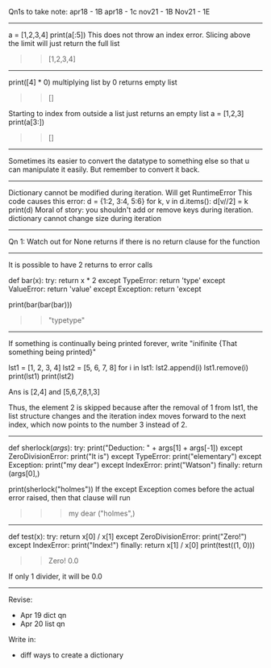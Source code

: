 
Qn1s to take note:
apr18 - 1B
apr18 - 1c
nov21 - 1B
Nov21 - 1E

---

a = [1,2,3,4]
print(a[:5])
This does not throw an index error. Slicing above the limit will just return the full list 
>> [1,2,3,4]

---

print([4] * 0)
multiplying list by 0 returns empty list
>> []

Starting to index from outside a list just returns an empty list 
a = [1,2,3]
print(a[3:])
>> []

---

Sometimes its easier to convert the datatype to something else so that u can manipulate it easily. But remember to convert it back.

---

Dictionary cannot be modified during iteration.
Will get RuntimeError
This code causes this error:
d = {1:2, 3:4, 5:6} 
for k, v in d.items():
   d[v//2] = k 
print(d)
Moral of story: you shouldn't add or remove keys during iteration. dictionary cannot change size during iteration

---

Qn 1: Watch out for None returns if there is no return clause for the function

---

It is possible to have 2 returns to error calls

def bar(x):
    try:
        return x * 2
    except TypeError:
        return 'type'
    except ValueError:
        return 'value'
    except Exception:
        return 'except


print(bar(bar(bar)))
>>"typetype"


---

If something is continually being printed forever, write 
"inifinite {That something being printed}"


lst1 = [1, 2, 3, 4]
lst2 = [5, 6, 7, 8]
for i in lst1:
   lst2.append(i)
   lst1.remove(i) 
print(lst1)
print(lst2)

Ans is [2,4] and [5,6,7,8,1,3]

Thus, the element 2 is skipped because after the removal of 1 from lst1, the list structure changes and the iteration index moves forward to the next index, which now points to the number 3 instead of 2.

---

def sherlock(*args*):
    try:
        print("Deduction: " + args[1] + args[-1])
    except ZeroDivisionError:
        print("It is")
    except TypeError: 
        print("elementary")
    except Exception:
        print("my dear")
    except IndexError: 
        print("Watson")
    finally:
        return (args[0],)

print(sherlock("holmes"))
If the except Exception comes before the actual error raised, then that clause will run
>>> my dear
>>>("holmes",)

---

def test(x): 
   try:
      return x[0] / x[1] 
   except ZeroDivisionError:
      print("Zero!") 
   except IndexError:
      print("Index!") 
   finally:
      return x[1] / x[0] 
print(test((1, 0)))

>> Zero!
>> 0.0

If only 1 divider, it will be 0.0

---
Revise:
- Apr 19 dict qn
- Apr 20 list qn



Write in:
- diff ways to create a dictionary






